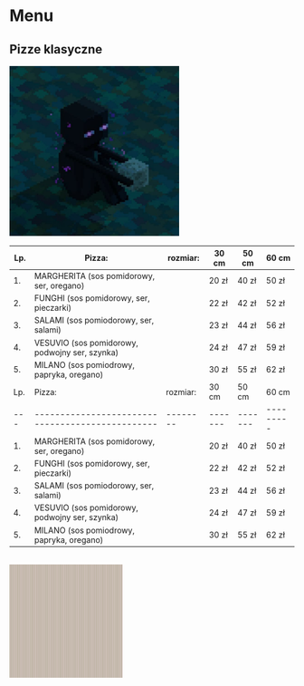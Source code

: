 # Menu

## Pizze klasyczne 


<img src = "img/enderman.png" width = 300>


|Lp.|Pizza:                                          |rozmiar: | 30 cm | 50 cm | 60 cm |
|---|------------------------------------------------|--------|-------|-------|---------|
|1. |MARGHERITA (sos pomidorowy, ser, oregano)       |        |20 zł  | 40 zł | 50 zł   |
|2. |FUNGHI (sos pomidorowy, ser, pieczarki)         |        |22 zł  | 42 zł | 52 zł   |
|3. |SALAMI (sos pomiodorowy, ser, salami)           |        |23 zł  | 44 zł | 56 zł   |
|4. |VESUVIO (sos pomidorowy, podwojny ser, szynka)  |        |24 zł  | 47 zł | 59 zł   |
|5. |MILANO (sos pomiodrowy, papryka, oregano)       |        |30 zł  | 55 zł | 62 zł   |
|Lp.|Pizza:                                          |rozmiar: | 30 cm | 50 cm | 60 cm |
|---|------------------------------------------------|--------|-------|-------|---------|
|1. |MARGHERITA (sos pomidorowy, ser, oregano)       |        |20 zł  | 40 zł | 50 zł   |
|2. |FUNGHI (sos pomidorowy, ser, pieczarki)         |        |22 zł  | 42 zł | 52 zł   |
|3. |SALAMI (sos pomiodorowy, ser, salami)           |        |23 zł  | 44 zł | 56 zł   |
|4. |VESUVIO (sos pomidorowy, podwojny ser, szynka)  |        |24 zł  | 47 zł | 59 zł   |
|5. |MILANO (sos pomiodrowy, papryka, oregano)       |        |30 zł  | 55 zł | 62 zł   |





<br>
<img src = "img/profile.png" width = 200>
